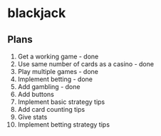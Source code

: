 # blackjack
## Plans
1. Get a working game - done
2. Use same number of cards as a casino - done
3. Play multiple games - done
4. Implement betting - done
5. Add gambling - done 
6. Add buttons
7. Implement basic strategy tips
8. Add card counting tips
9. Give stats
10. Implement betting strategy tips